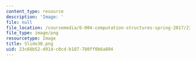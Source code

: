 ```yaml
---
content_type: resource
description: 'Image: '
file: null
file_location: /coursemedia/6-004-computation-structures-spring-2017/23c68b52d91dc0cdb187780ff0b6a804_Slide30.png
file_type: image/png
resourcetype: Image
title: Slide30.png
uid: 23c68b52-d91d-c0cd-b187-780ff0b6a804
---
```

